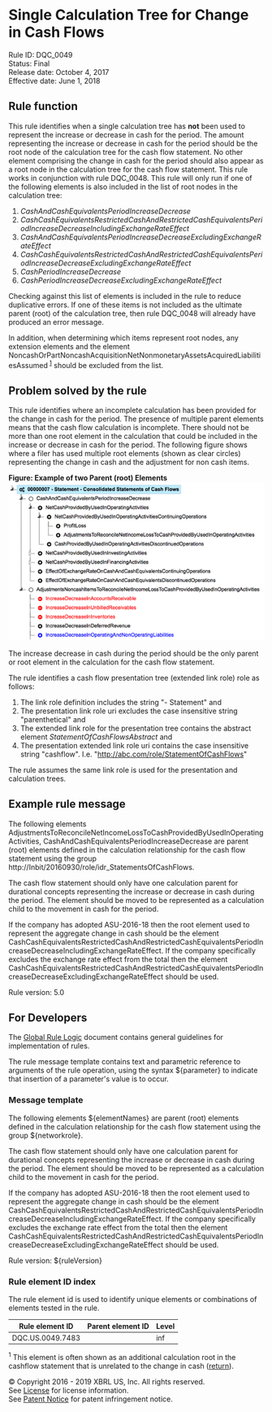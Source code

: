 # Single Calculation Tree for Change in Cash Flows
Rule ID: DQC_0049  
Status:  Final  
Release date: October 4, 2017  
Effective date: June 1, 2018  

## Rule function

This rule identifies when a single calculation tree has **not** been used to represent the increase or decrease in cash for the period. The amount representing the increase or decrease in cash for the period should be the root node of the calculation tree for the cash flow statement. No other element comprising the change in cash for the period should also appear as a root node in the calculation tree for the cash flow statement. This rule works in conjunction with rule DQC_0048\. This rule will only run if one of the following elements is also included in the list of root nodes in the calculation tree:

1.  _CashAndCashEquivalentsPeriodIncreaseDecrease_
2.  _CashCashEquivalentsRestrictedCashAndRestrictedCashEquivalentsPeriodIncreaseDecreaseIncludingExchangeRateEffect_
3.  _CashAndCashEquivalentsPeriodIncreaseDecreaseExcludingExchangeRateEffect_
4.  _CashCashEquivalentsRestrictedCashAndRestrictedCashEquivalentsPeriodIncreaseDecreaseExcludingExchangeRateEffect_
5.  _CashPeriodIncreaseDecrease_
6.  _CashPeriodIncreaseDecreaseExcludingExchangeRateEffect_

Checking against this list of elements is included in the rule to reduce duplicative errors. If one of these items is not included as the ultimate parent (root) of the calculation tree, then rule DQC_0048 will already have produced an error message.  

<a name="problem"></a>In addition, when determining which items represent root nodes, any extension elements and the element NoncashOrPartNoncashAcquisitionNetNonmonetaryAssetsAcquiredLiabilitiesAssumed<sup> [1](#1)</sup> should be excluded from the list.

## Problem solved by the rule

This rule identifies where an incomplete calculation has been provided for the change in cash for the period. The presence of multiple parent elements means that the cash flow calculation is incomplete. There should not be more than one root element in the calculation that could be included in the increase or decrease in cash for the period. The following figure shows where a filer has used multiple root elements (shown as clear circles) representing the change in cash and the adjustment for non cash items.

**Figure: Example of two Parent (root) Elements**![](dqc_0049_1.png?raw=true)

The increase decrease in cash during the period should be the only parent or root element in the calculation for the cash flow statement.

The rule identifies a cash flow presentation tree (extended link role) role as follows:

1.  The link role definition includes the string "- Statement" and
2.  The presentation link role uri excludes the case insensitive string "parenthetical" and
3.  The extended link role for the presentation tree contains the abstract element _StatementOfCashFlowsAbstract_ and
4.  The presentation extended link role uri contains the case insensitive string "cashflow". I.e. "http://abc.com/role/StatementOfCashFlows"

The rule assumes the same link role is used for the presentation and calculation trees.

## Example rule message

The following elements AdjustmentsToReconcileNetIncomeLossToCashProvidedByUsedInOperatingActivities, CashAndCashEquivalentsPeriodIncreaseDecrease are parent (root) elements defined in the calculation relationship for the cash flow statement using the group http://Inbit/20160930/role/idr_StatementsOfCashFlows.

The cash flow statement should only have one calculation parent for durational concepts representing the increase or decrease in cash during the period. The element should be moved to be represented as a calculation child to the movement in cash for the period.

If the company has adopted ASU-2016-18 then the root element used to represent the aggregate change in cash should be the element CashCashEquivalentsRestrictedCashAndRestrictedCashEquivalentsPeriodIncreaseDecreaseIncludingExchangeRateEffect. If the company specifically excludes the exchange rate effect from the total then the element CashCashEquivalentsRestrictedCashAndRestrictedCashEquivalentsPeriodIncreaseDecreaseExcludingExchangeRateEffect should be used.

Rule version: 5.0

## For Developers

The [Global Rule Logic](https://xbrl.us/dqc_0001) document contains general guidelines for implementation of rules.

The rule message template contains text and parametric reference to arguments of the rule operation, using the syntax ${parameter} to indicate that insertion of a parameter's value is to occur.

### Message template

The following elements ${elementNames} are parent (root) elements defined in the calculation relationship for the cash flow statement using the group ${networkrole}.

The cash flow statement should only have one calculation parent for durational concepts representing the increase or decrease in cash during the period. The element should be moved to be represented as a calculation child to the movement in cash for the period.

If the company has adopted ASU-2016-18 then the root element used to represent the aggregate change in cash should be the element CashCashEquivalentsRestrictedCashAndRestrictedCashEquivalentsPeriodIncreaseDecreaseIncludingExchangeRateEffect. If the company specifically excludes the exchange rate effect from the total then the element CashCashEquivalentsRestrictedCashAndRestrictedCashEquivalentsPeriodIncreaseDecreaseExcludingExchangeRateEffect should be used.

Rule version: ${ruleVersion}

### Rule element ID index

The rule element id is used to identify unique elements or combinations of elements tested in the rule. 

| Rule element ID | Parent element ID | Level |
| --- | --- | --- |
| DQC.US.0049.7483 |  | inf |  

<sup><a name="1"></a>1</sup> This element is often shown as an additional calculation root in the cashflow statement that is unrelated to the change in cash ([return](#problem)).

© Copyright 2016 - 2019 XBRL US, Inc. All rights reserved.   
See [License](https://xbrl.us/dqc-license) for license information.  
See [Patent Notice](https://xbrl.us/dqc-patent) for patent infringement notice.
